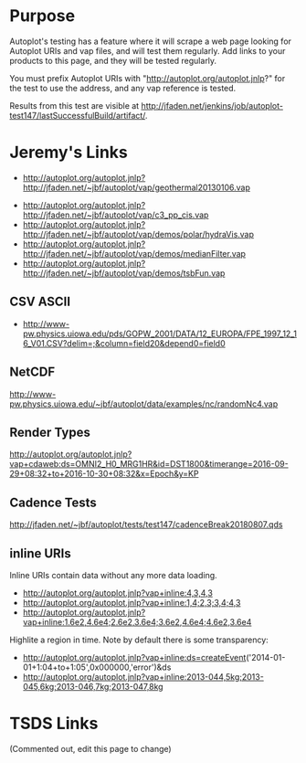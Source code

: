 # Purpose

Autoplot's testing has a feature where it will scrape a web page looking
for Autoplot URIs and vap files, and will test them regularly. Add links
to your products to this page, and they will be tested regularly.

You must prefix Autoplot URIs with
"<http://autoplot.org/autoplot.jnlp>?" for the test to use the address,
and any vap reference is tested.

Results from this test are visible at
<http://jfaden.net/jenkins/job/autoplot-test147/lastSuccessfulBuild/artifact/>.

# Jeremy's Links

  - <http://autoplot.org/autoplot.jnlp?http://jfaden.net/~jbf/autoplot/vap/geothermal20130106.vap>

<!-- end list -->

  - <http://autoplot.org/autoplot.jnlp?http://jfaden.net/~jbf/autoplot/vap/c3_pp_cis.vap>
  - <http://autoplot.org/autoplot.jnlp?http://jfaden.net/~jbf/autoplot/vap/demos/polar/hydraVis.vap>
  - <http://autoplot.org/autoplot.jnlp?http://jfaden.net/~jbf/autoplot/vap/demos/medianFilter.vap>
  - <http://autoplot.org/autoplot.jnlp?http://jfaden.net/~jbf/autoplot/vap/demos/tsbFun.vap>

## CSV ASCII

  - <http://www-pw.physics.uiowa.edu/pds/GOPW_2001/DATA/12_EUROPA/FPE_1997_12_16_V01.CSV?delim=;&column=field20&depend0=field0>

## NetCDF

<http://www-pw.physics.uiowa.edu/~jbf/autoplot/data/examples/nc/randomNc4.vap>

## Render Types

<http://autoplot.org/autoplot.jnlp?vap+cdaweb:ds=OMNI2_H0_MRG1HR&id=DST1800&timerange=2016-09-29+08:32+to+2016-10-30+08:32&x=Epoch&y=KP>

## Cadence Tests

<http://jfaden.net/~jbf/autoplot/tests/test147/cadenceBreak20180807.qds>

## inline URIs

Inline URIs contain data without any more data loading.

  - <http://autoplot.org/autoplot.jnlp?vap+inline:4,3,4,3>
  - <http://autoplot.org/autoplot.jnlp?vap+inline:1,4;2,3;3,4;4,3>
  - <http://autoplot.org/autoplot.jnlp?vap+inline:1.6e2,4.6e4;2.6e2,3.6e4;3.6e2,4.6e4;4.6e2,3.6e4>

Highlite a region in time. Note by default there is some transparency:

  - <http://autoplot.org/autoplot.jnlp?vap+inline:ds=createEvent>('2014-01-01+1:04+to+1:05',0x000000,'error')\&ds
  - <http://autoplot.org/autoplot.jnlp?vap+inline:2013-044,5kg;2013-045,6kg;2013-046,7kg;2013-047,8kg>

# TSDS Links

(Commented out, edit this page to change)

